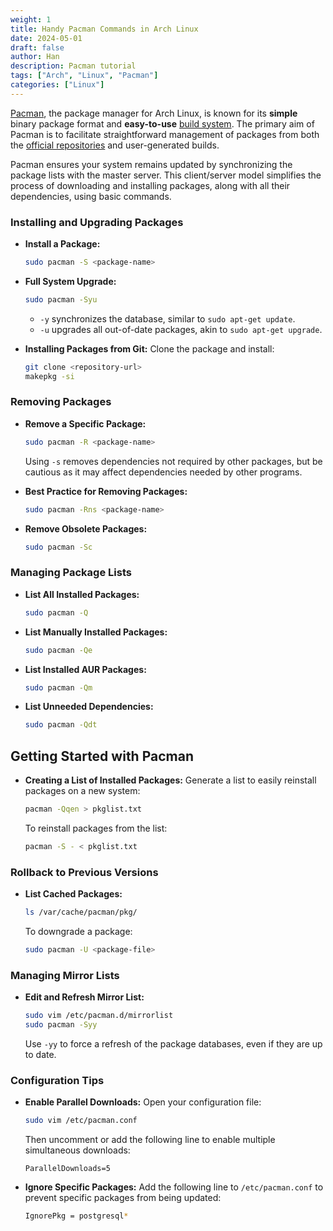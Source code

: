 ```yaml
---
weight: 1
title: Handy Pacman Commands in Arch Linux
date: 2024-05-01
draft: false
author: Han
description: Pacman tutorial
tags: ["Arch", "Linux", "Pacman"]
categories: ["Linux"]
---
```


[Pacman](https://archlinux.org/pacman/), the package manager for Arch Linux, is known for its **simple** binary package format and **easy-to-use** [build system](https://wiki.archlinux.org/title/Arch_build_system "Arch build system"). The primary aim of Pacman is to facilitate straightforward management of packages from both the [official repositories](https://wiki.archlinux.org/title/Official_repositories "Official repositories") and user-generated builds.

Pacman ensures your system remains updated by synchronizing the package lists with the master server. This client/server model simplifies the process of downloading and installing packages, along with all their dependencies, using basic commands.

### Installing and Upgrading Packages
- **Install a Package:**
  ```bash
  sudo pacman -S <package-name>
  ```

- **Full System Upgrade:**
  ```bash
  sudo pacman -Syu
  ```
  - `-y` synchronizes the database, similar to `sudo apt-get update`.
  - `-u` upgrades all out-of-date packages, akin to `sudo apt-get upgrade`.

- **Installing Packages from Git:**
  Clone the package and install:
  ```bash
  git clone <repository-url>
  makepkg -si
  ```

### Removing Packages
- **Remove a Specific Package:**
  ```bash
  sudo pacman -R <package-name>
  ```
  Using `-s` removes dependencies not required by other packages, but be cautious as it may affect dependencies needed by other programs.

- **Best Practice for Removing Packages:**
  ```bash
  sudo pacman -Rns <package-name>
  ```

- **Remove Obsolete Packages:**
  ```bash
  sudo pacman -Sc
  ```

### Managing Package Lists
- **List All Installed Packages:**
  ```bash
  sudo pacman -Q
  ```

- **List Manually Installed Packages:**
  ```bash
  sudo pacman -Qe
  ```

- **List Installed AUR Packages:**
  ```bash
  sudo pacman -Qm
  ```

- **List Unneeded Dependencies:**
  ```bash
  sudo pacman -Qdt
  ```

## Getting Started with Pacman

- **Creating a List of Installed Packages:**
  Generate a list to easily reinstall packages on a new system:
  ```bash
  pacman -Qqen > pkglist.txt
  ```

  To reinstall packages from the list:
  ```bash
  pacman -S - < pkglist.txt
  ```


### Rollback to Previous Versions
- **List Cached Packages:**
  ```bash
  ls /var/cache/pacman/pkg/
  ```

  To downgrade a package:
  ```bash
  sudo pacman -U <package-file>
  ```

### Managing Mirror Lists
- **Edit and Refresh Mirror List:**
  ```bash
  sudo vim /etc/pacman.d/mirrorlist
  sudo pacman -Syy
  ```
  Use `-yy` to force a refresh of the package databases, even if they are up to date.


### Configuration Tips
- **Enable Parallel Downloads:**
  Open your configuration file:
  ```bash
  sudo vim /etc/pacman.conf
  ```
  Then uncomment or add the following line to enable multiple simultaneous downloads:
  ```
  ParallelDownloads=5
  ```
- **Ignore Specific Packages:**
  Add the following line to `/etc/pacman.conf` to prevent specific packages from being updated:
  ```bash
  IgnorePkg = postgresql*
  ```


